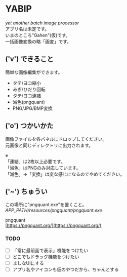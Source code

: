 # YABIP
_yet another batch image processor_  
アプリ名は未定です。  
いまのところ"Gahen"(仮)です。  
一括画像変換の略「画変」です。


## ('v') できること
簡単な画像編集ができます。
- タテ/ヨコ縮小
- みぎ/ひだり回転
- タテ/ヨコ連結
- 減色(pngquant)
- PNG/JPG/BMP変換


## ('o') つかいかた
画像ファイルを各パネルにドロップしてください。  
元画像と同じディレクトリに出力されます。  

※  
「連結」は2枚以上必要です。  
「減色」はPNGのみ対応しています。  
「減色」→「変換」は変な感じになるのでやめてください。


## ('~') ちゅうい
この場所に"pngquant.exe"を置くこと。  
_APP\_PATH/resources/pngquant/pngquant.exe_  


pngquant  
[https://pngquant.org/](https://pngquant.org/)  


### TODO
- [ ] 「常に最前面で表示」機能をつけたい
- [ ] どこでもドラッグ機能をつけたい
- [ ] ましなUIにする
- [ ] アプリ名やアイコンも仮のやつだから、ちゃんとする